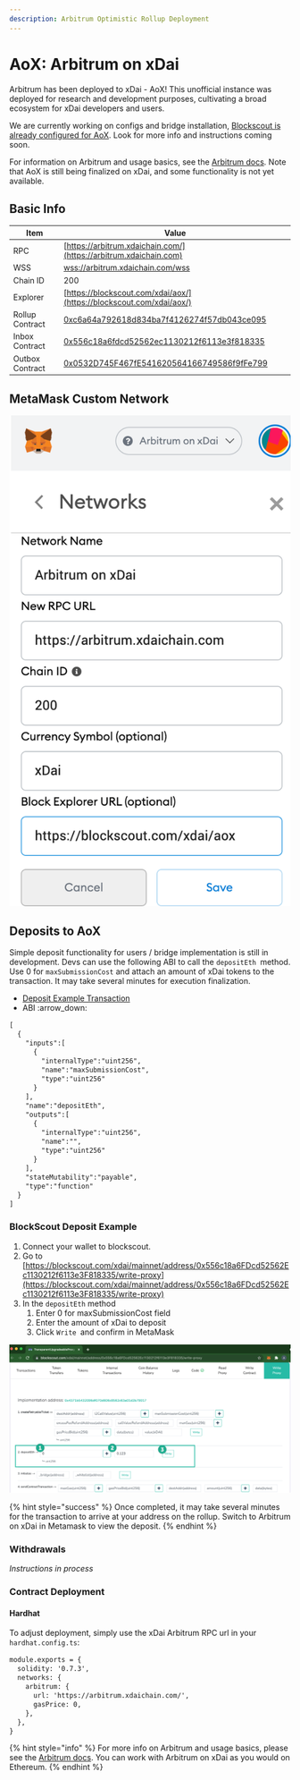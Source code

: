 ```yaml
---
description: Arbitrum Optimistic Rollup Deployment
---
```


# AoX: Arbitrum on xDai

Arbitrum has been deployed to xDai - AoX! This unofficial instance was deployed for research and development purposes, cultivating a broad ecosystem for xDai developers and users.

We are currently working on configs and bridge installation, [Blockscout is already configured for AoX](https://blockscout.com/xdai/aox/). Look for more info and instructions coming soon.

For information on Arbitrum and usage basics, see the [Arbitrum docs](https://developer.offchainlabs.com/docs/developer\_quickstart). Note that AoX is still being finalized on xDai, and some functionality is not yet available.&#x20;

## Basic Info

| Item            | Value                                                                                                                                             |
| --------------- | ------------------------------------------------------------------------------------------------------------------------------------------------- |
| RPC             | [https://arbitrum.xdaichain.com/](https://arbitrum.xdaichain.com)                                                                                 |
| WSS             | [wss://arbitrum.xdaichain.com/wss](wss://arbitrum.xdaichain.com/wss)                                                                              |
| Chain ID        | 200                                                                                                                                               |
| Explorer        | [https://blockscout.com/xdai/aox/](https://blockscout.com/xdai/aox/)                                                                              |
| Rollup Contract | [0xc6a64a792618d834ba7f4126274f57db043ce095](https://blockscout.com/xdai/mainnet/address/0xc6A64a792618D834ba7F4126274F57DB043CE095/transactions) |
| Inbox Contract  | [0x556c18a6fdcd52562ec1130212f6113e3f818335](https://blockscout.com/xdai/mainnet/address/0x556c18a6FDcd52562Ec1130212f6113e3F818335/transactions) |
| Outbox Contract | [0x0532D745F467fE541620564166749586f9fFe799](https://blockscout.com/xdai/mainnet/address/0x0532D745F467fE541620564166749586f9fFe799/transactions) |

## MetaMask Custom Network

![](../../.gitbook/assets/xdai-arbitrum.png)

## Deposits to AoX

Simple deposit functionality for users / bridge implementation is still in development. Devs can use the following ABI to call the  `depositEth `method. Use 0 for `maxSubmissionCost` and attach an amount of xDai tokens to the transaction. It may take several minutes for execution finalization.&#x20;

* [Deposit Example Transaction](https://blockscout.com/xdai/mainnet/tx/0x9cf6d6b352e5788ed2edea164431980d237c287ecf4a4ae0e7aca234ca9c42b1)
* ABI :arrow\_down:&#x20;

```
[
  {
    "inputs":[
      {
        "internalType":"uint256",
        "name":"maxSubmissionCost",
        "type":"uint256"
      }
    ],
    "name":"depositEth",
    "outputs":[
      {
        "internalType":"uint256",
        "name":"",
        "type":"uint256"
      }
    ],
    "stateMutability":"payable",
    "type":"function"
  }
]
```

### BlockScout Deposit Example

1. Connect your wallet to blockscout.
2. Go to [https://blockscout.com/xdai/mainnet/address/0x556c18a6FDcd52562Ec1130212f6113e3F818335/write-proxy](https://blockscout.com/xdai/mainnet/address/0x556c18a6FDcd52562Ec1130212f6113e3F818335/write-proxy)
3. In the `depositEth` method
   1. Enter 0 for maxSubmissionCost field
   2. Enter the amount of xDai to deposit
   3. Click `Write `and confirm in MetaMask

![](<../../.gitbook/assets/bs-1 (4).png>)

{% hint style="success" %}
Once completed, it may take several minutes for the transaction to arrive at your address on the rollup. Switch to Arbitrum on xDai in Metamask to view the deposit.
{% endhint %}

### Withdrawals

_Instructions in process_

### Contract Deployment

#### Hardhat

To adjust deployment, simply use the xDai Arbitrum RPC url in your `hardhat.config.ts`:

```
module.exports = {
  solidity: '0.7.3',
  networks: {
    arbitrum: {
      url: 'https://arbitrum.xdaichain.com/',
      gasPrice: 0,
    },
  },
}
```

{% hint style="info" %}
For more info on Arbitrum and usage basics, please see the [Arbitrum docs](https://developer.offchainlabs.com/docs/developer\_quickstart). You can work with Arbitrum on xDai as you would on Ethereum.&#x20;
{% endhint %}
